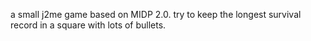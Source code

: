 a small j2me game based on MIDP 2.0.
try to keep the longest survival record in a square with lots of bullets.
